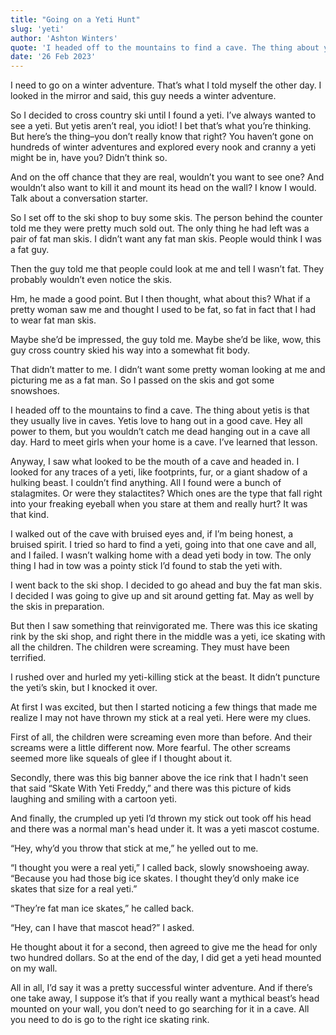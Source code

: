 ```yaml
---
title: "Going on a Yeti Hunt"
slug: 'yeti'
author: 'Ashton Winters'
quote: 'I headed off to the mountains to find a cave. The thing about yetis is that they usually live in caves. Yetis love to hang out in a good cave. Hey all power to them, but you wouldn’t catch me dead hanging out in a cave all day. Hard to meet girls when your home is a cave. I’ve learned that lesson.'
date: '26 Feb 2023'
---
```


I need to go on a winter adventure. That’s what I told myself the other day. I looked in the mirror and said, this guy needs a winter adventure.

So I decided to cross country ski until I found a yeti. I’ve always wanted to see a yeti. But yetis aren’t real, you idiot! I bet that’s what you’re thinking. But here’s the thing–you don’t really know that right? You haven’t gone on hundreds of winter adventures and explored every nook and cranny a yeti might be in, have you? Didn’t think so.

And on the off chance that they are real, wouldn’t you want to see one? And wouldn’t also want to kill it and mount its head on the wall? I know I would. Talk about a conversation starter.

So I set off to the ski shop to buy some skis. The person behind the counter told me they were pretty much sold out. The only thing he had left was a pair of fat man skis. I didn’t want any fat man skis. People would think I was a fat guy.

Then the guy told me that people could look at me and tell I wasn’t fat. They probably wouldn’t even notice the skis.

Hm, he made a good point. But I then thought, what about this? What if a pretty woman saw me and thought I used to be fat, so fat in fact that I had to wear fat man skis.

Maybe she’d be impressed, the guy told me. Maybe she’d be like, wow, this guy cross country skied his way into a somewhat fit body.

That didn’t matter to me. I didn’t want some pretty woman looking at me and picturing me as a fat man. So I passed on the skis and got some snowshoes.

I headed off to the mountains to find a cave. The thing about yetis is that they usually live in caves. Yetis love to hang out in a good cave. Hey all power to them, but you wouldn’t catch me dead hanging out in a cave all day. Hard to meet girls when your home is a cave. I’ve learned that lesson.

Anyway, I saw what looked to be the mouth of a cave and headed in. I looked for any traces of a yeti, like footprints, fur, or a giant shadow of a hulking beast. I couldn’t find anything. All I found were a bunch of stalagmites. Or were they stalactites? Which ones are the type that fall right into your freaking eyeball when you stare at them and really hurt? It was that kind.

I walked out of the cave with bruised eyes and, if I’m being honest, a bruised spirit. I tried so hard to find a yeti, going into that one cave and all, and I failed. I wasn’t walking home with a dead yeti body in tow. The only thing I had in tow was a pointy stick I’d found to stab the yeti with.

I went back to the ski shop. I decided to go ahead and buy the fat man skis. I decided I was going to give up and sit around getting fat. May as well by the skis in preparation.

But then I saw something that reinvigorated me. There was this ice skating rink by the ski shop, and right there in the middle was a yeti, ice skating with all the children. The children were screaming. They must have been terrified.

I rushed over and hurled my yeti-killing stick at the beast. It didn’t puncture the yeti’s skin, but I knocked it over.

At first I was excited, but then I started noticing a few things that made me realize I may not have thrown my stick at a real yeti. Here were my clues.

First of all, the children were screaming even more than before. And their screams were a little different now. More fearful. The other screams seemed more like squeals of glee if I thought about it.
 
Secondly, there was this big banner above the ice rink that I hadn't seen that said “Skate With Yeti Freddy,” and there was this picture of kids laughing and smiling with a cartoon yeti.

And finally, the crumpled up yeti I’d thrown my stick out took off his head and there was a normal man's head under it. It was a yeti mascot costume.

“Hey, why’d you throw that stick at me,” he yelled out to me.

“I thought you were a real yeti,” I called back, slowly snowshoeing away. “Because you had those big ice skates. I thought they’d only make ice skates that size for a real yeti.”

“They’re fat man ice skates,” he called back.

“Hey, can I have that mascot head?” I asked.

He thought about it for a second, then agreed to give me the head for only two hundred dollars. So at the end of the day, I did get a yeti head mounted on my wall.

All in all, I’d say it was a pretty successful winter adventure. And if there’s one take away, I suppose it’s that if you really want a mythical beast’s head mounted on your wall, you don’t need to go searching for it in a cave. All you need to do is go to the right ice skating rink.